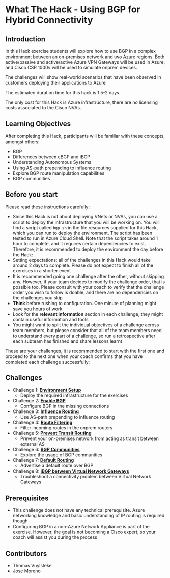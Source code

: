 # What The Hack - Using BGP for Hybrid Connectivity

## Introduction

In this Hack exercise students will explore how to use BGP in a complex environment between an on-premises network and two Azure regions. Both active/passive and active/active Azure VPN Gateways will be used in Azure, and Cisco CSR 1000v will be used to simulate onprem devices.

The challenges will show real-world scenarios that have been observed in customers deploying their applications to Azure

The estimated duration time for this hack is 1.5-2 days.

The only cost for this Hack is Azure infrastructure, there are no licensing costs associated to the Cisco NVAs.

## Learning Objectives

After completing this Hack, participants will be familiar with these concepts, amongst others:

- BGP
- Differences between eBGP and iBGP
- Understanding Autonomous Systems
- Using AS-path prepending to influence routing
- Explore BGP route manipulation capabilities
- BGP communities

## Before you start

Please read these instructions carefully:

- Since this Hack is not about deploying VNets or NVAs, you can use a script to deploy the infrastructure that you will be working on. You will find a script called `bgp.sh` in the file resources supplied for this Hack, which you can run to deploy the environment. The script has been tested to run in Azure Cloud Shell. Note that the script takes around 1 hour to complete, and it requires certain dependencies to exist. Therefore, it is recommended to deploy the environment the day before the Hack:
- Setting expectations: all of the challenges in this Hack would take around 2 days to complete. Please do not expect to finish all of the exercises in a shorter event
- It is recommended going one challenge after the other, without skipping any. However, if your team decides to modify the challenge order, that is possible too. Please consult with your coach to verify that the challenge order you wish to follow is doable, and there are no dependencies on the challenges you skip
- **Think** before rushing to configuration. One minute of planning might save you hours of work
- Look for the **relevant information** section in each challenge, they might contain useful information and tools
- You might want to split the individual objectives of a challenge across team members, but please consider that all of the team members need to understand every part of a challenge, so run a retrospective after each subteam has finished and share lessons learnt

These are your challenges, it is recommended to start with the first one and proceed to the next one when your coach confirms that you have completed each challenge successfully:

## Challenges

- Challenge 1: **[Environment Setup](Student/01-lab_setup.md)**
   - Deploy the required infrastructure for the exercises
- Challenge 2: **[Enable BGP](Student/02-enable_bpg.md)**
    - Configure BGP in the missing connections
- Challenge 3: **[Influence Routing](Student/03-aspath_prepending.md)**
    - Use AS-path prepending to influence routing
- Challenge 4: **[Route Filtering](Student/04-filtering.md)**
    - Filter incoming routes in the onprem routers
- Challenge 5: **[Prevent Transit Routing](Student/05-transit.md)**
    - Prevent your on-premises network from acting as transit between external AS
- Challenge 6: **[BGP Communities](Student/06-communities.md)**
    - Explore the usage of BGP communities
- Challenge 7: **[Default Routing](Student/07-default.md)**
    - Advertise a default route over BGP
- Challenge 8: **[iBGP between Virtual Network Gateways](Student/08-vng_ibgp.md)**
    - Troubleshoot a connectivity problem between Virtual Network Gateways

## Prerequisites

- This challenge does not have any technical prerequisite. Azure networking knowledge and basic understanding of IP routing is required though
- Configuring BGP in a non-Azure Network Appliance is part of the exercise. However, the goal is not becoming a Cisco expert, so your coach will assist you during the process

## Contributors

- Thomas Vuylsteke
- Jose Moreno
